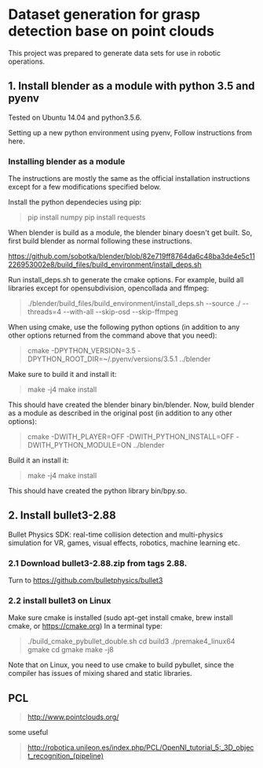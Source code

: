 # Dataset generation for grasp detection base on point clouds

This project was prepared to generate data sets for use in robotic operations.


## 1. Install blender as a module with python 3.5 and pyenv

Tested on Ubuntu 14.04 and python3.5.6.

Setting up a new python environment using pyenv, Follow instructions from here.

### Installing blender as a module
The instructions are mostly the same as the official installation instructions except for a few modifications specified below.

Install the python dependecies using pip:

> pip install numpy
> pip install requests
  
When blender is build as a module, the blender binary doesn't get built. So, first build blender as normal following these instructions. 

  https://github.com/sobotka/blender/blob/82e719ff8764da6c48ba3de4e5c11226953002e8/build_files/build_environment/install_deps.sh

Run install_deps.sh to generate the cmake options. For example, build all libraries except for opensubdivision, opencollada and ffmpeg:

> ./blender/build_files/build_environment/install_deps.sh --source ./ --threads=4 --with-all --skip-osd --skip-ffmpeg
  
When using cmake, use the following python options (in addition to any other options returned from the command above that you need):

>  cmake -DPYTHON_VERSION=3.5 -DPYTHON_ROOT_DIR=~/.pyenv/versions/3.5.1 ../blender

Make sure to build it and install it:

>  make -j4
>  make install
  
This should have created the blender binary bin/blender. Now, build blender as a module as described in the original post (in addition to any other options):

>  cmake -DWITH_PLAYER=OFF -DWITH_PYTHON_INSTALL=OFF -DWITH_PYTHON_MODULE=ON ../blender

Build it an install it:

>  make -j4
>  make install

This should have created the python library bin/bpy.so.

## 2. Install bullet3-2.88
Bullet Physics SDK: real-time collision detection and multi-physics simulation for VR, games, visual effects, robotics, machine learning etc.

### 2.1 Download bullet3-2.88.zip from tags 2.88.

Turn to https://github.com/bulletphysics/bullet3

### 2.2 install bullet3 on Linux 
Make sure cmake is installed (sudo apt-get install cmake, brew install cmake, or https://cmake.org)
In a terminal type:

>  ./build_cmake_pybullet_double.sh
> cd build3
> ./premake4_linux64 gmake
> cd gmake
> make -j8
  
  Note that on Linux, you need to use cmake to build pybullet, since the compiler has issues of mixing shared and static libraries.
  

## PCL 
> http://www.pointclouds.org/

some useful 
> http://robotica.unileon.es/index.php/PCL/OpenNI_tutorial_5:_3D_object_recognition_(pipeline)
